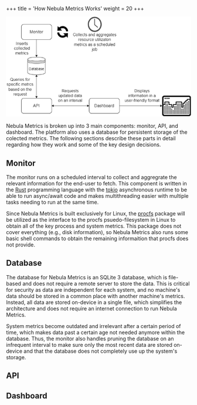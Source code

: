 +++
title = 'How Nebula Metrics Works'
weight = 20
+++

![Design approach of Nebula Metrics](/images/designApproach.png)

Nebula Metrics is broken up into 3 main components: monitor, API, and dashboard.
The platform also uses a database for persistent storage of the colected metrics.
The following sections describe these parts in detail regarding how they work and
some of the key design decisions.

## Monitor
The monitor runs on a scheduled interval to collect and aggregrate the relevant
information for the end-user to fetch. This component is written in the
[Rust](https://www.rust-lang.org/) programming language with the
[tokio](https://tokio.rs/) asynchronous runtime to be able to run async/await
code and makes multithreading easier with multiple tasks needing to run at the
same time.

Since Nebula Metrics is built exclusively for Linux, the
[procfs](https://crates.io/crates/procfs) package will be utilized as the interface
to the procfs psuedo-filesystem in Linux to obtain all of the key process and
system metrics. This package does not cover everything (e.g., disk information),
so Nebula Metrics also runs some basic shell commands to obtain the remaining
informaition that procfs does not provide.

## Database
The database for Nebula Metrics is an SQLite 3 database, which is file-based and
does not require a remote server to store the data. This is critical for security
as data are independent for each system, and no machine's data should be stored
in a common place with another machine's metrics. Instead, all data are stored
on-device in a single file, which simplifies the architecture and does not
require an internet connection to run Nebula Metrics.

System metrics become outdated and irrelevant after a certain period of time,
which makes data past a certain age not needed anymore within the database.
Thus, the monitor also handles pruning the database on an infrequent interval to
make sure only the most recent data are stored on-device and that the database
does not completely use up the system's storage.

## API

## Dashboard

